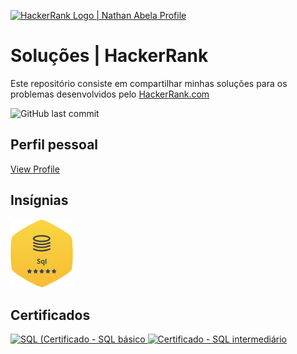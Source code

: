 <p align="left">
    <a href="https://www.hackerrank.com/diegomcs">
        <img alt="HackerRank Logo | Nathan Abela Profile" src="https://hrcdn.net/fcore/assets/brand/typemark_60x200-7435b42d20.svg" >
    </a>

# Soluções | HackerRank

Este repositório consiste em compartilhar minhas soluções para os problemas desenvolvidos pelo <a href="https://www.hackerrank.com"> HackerRank.com </a>

<img alt="GitHub last commit" src="https://img.shields.io/github/last-commit/diegomcs/HackerRank?style=plastic">


## Perfil pessoal

[View Profile](https://www.hackerrank.com/diegomcs)

## Insígnias

![SQL](/Insignias/sql.png)

## Certificados

<a href="Skills%20Certification/SQL%20(Basic)%20Certificate.png">
    <img src="Insignias e certificados/sql_basico.png/sql_basico.png" alt="SQL (Certificado - SQL básico"/>
</a>
<a href="Skills%20Certification/SQL%20(Intermediate)%20Certificate.png">
    <img src="Insignias e certificados/sql_basico.png/sql_intermediario.png" alt="Certificado - SQL intermediário"/>
</a>
